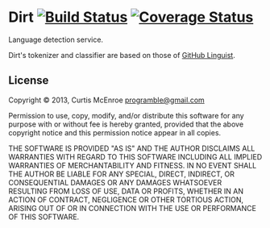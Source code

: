 # Dirt [![Build Status](https://travis-ci.org/programble/dirt.png?branch=master)](https://travis-ci.org/programble/dirt) [![Coverage Status](https://coveralls.io/repos/programble/dirt/badge.png)](https://coveralls.io/r/programble/dirt)

Language detection service.

Dirt's tokenizer and classifier are based on those of [GitHub
Linguist](https://github.com/github/linguist).

## License

Copyright © 2013, Curtis McEnroe <programble@gmail.com>

Permission to use, copy, modify, and/or distribute this software for any
purpose with or without fee is hereby granted, provided that the above
copyright notice and this permission notice appear in all copies.

THE SOFTWARE IS PROVIDED "AS IS" AND THE AUTHOR DISCLAIMS ALL WARRANTIES
WITH REGARD TO THIS SOFTWARE INCLUDING ALL IMPLIED WARRANTIES OF
MERCHANTABILITY AND FITNESS. IN NO EVENT SHALL THE AUTHOR BE LIABLE FOR
ANY SPECIAL, DIRECT, INDIRECT, OR CONSEQUENTIAL DAMAGES OR ANY DAMAGES
WHATSOEVER RESULTING FROM LOSS OF USE, DATA OR PROFITS, WHETHER IN AN
ACTION OF CONTRACT, NEGLIGENCE OR OTHER TORTIOUS ACTION, ARISING OUT OF
OR IN CONNECTION WITH THE USE OR PERFORMANCE OF THIS SOFTWARE.
